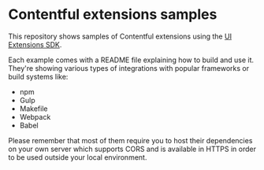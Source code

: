 # Contentful extensions samples
This repository shows samples of Contentful extensions using the [UI Extensions SDK](https://github.com/contentful/ui-extensions-sdk).

Each example comes with a README file explaining how to build and use it. They're showing various types of integrations with popular frameworks or build systems like:
- npm
- Gulp
- Makefile
- Webpack
- Babel

Please remember that most of them require you to host their dependencies on your own server which supports CORS and is available in HTTPS in order to be used outside your local environment.
